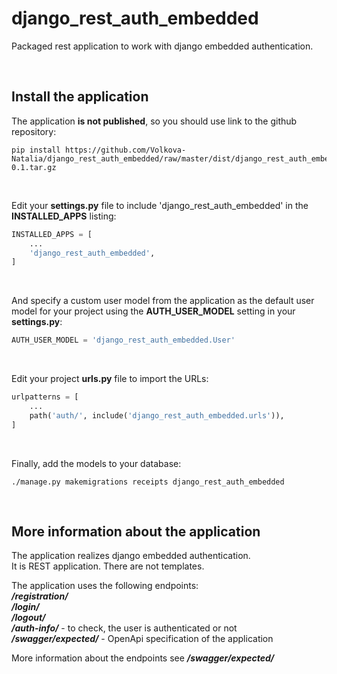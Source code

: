 # django_rest_auth_embedded  
Packaged rest application to work with django embedded authentication.  

<br>

## Install the application  
The application **is not published**, so you should use link to the github repository:  
```shell script
pip install https://github.com/Volkova-Natalia/django_rest_auth_embedded/raw/master/dist/django_rest_auth_embedded-0.1.tar.gz
```

<br>

Edit your **settings.py** file to include 'django_rest_auth_embedded' in the **INSTALLED_APPS** listing:  
```python
INSTALLED_APPS = [
    ...
    'django_rest_auth_embedded',
]
```

<br>

And specify a custom user model from the application as the default user model for your project using the **AUTH_USER_MODEL** setting in your **settings.py**:  
```python
AUTH_USER_MODEL = 'django_rest_auth_embedded.User'
```

<br>

Edit your project **urls.py** file to import the URLs:  
```python
urlpatterns = [
    ...
    path('auth/', include('django_rest_auth_embedded.urls')),
]
```

<br>

Finally, add the models to your database:  
```shell script
./manage.py makemigrations receipts django_rest_auth_embedded
```  

<br>

## More information about the application  
The application realizes django embedded authentication.   
It is REST application. There are not templates.  

The application uses the following endpoints:  
***/registration/***  
***/login/***  
***/logout/***  
***/auth-info/*** - to check, the user is authenticated or not  
***/swagger/expected/*** - OpenApi specification of the application  

More information about the endpoints see ***/swagger/expected/***  
